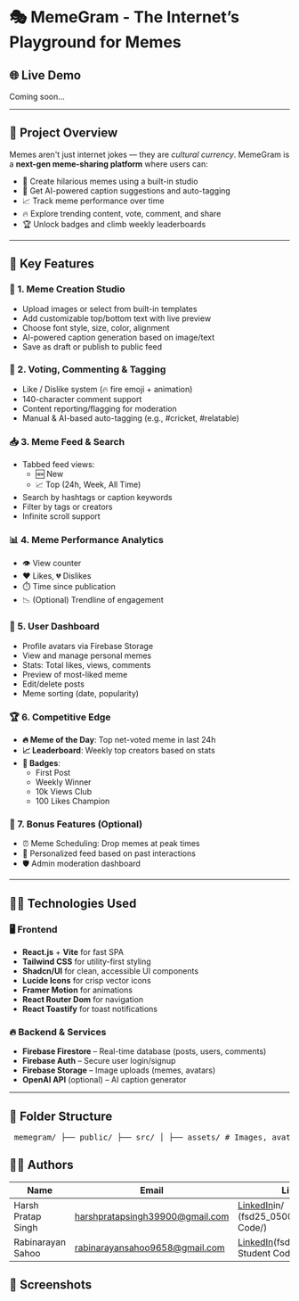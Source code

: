 # 🎭 MemeGram - The Internet’s Playground for Memes

## 🌐 Live Demo
Coming soon...

---

## 🧠 Project Overview

Memes aren't just internet jokes — they are *cultural currency*. MemeGram is a **next-gen meme-sharing platform** where users can:

- 🎨 Create hilarious memes using a built-in studio  
- 🤖 Get AI-powered caption suggestions and auto-tagging  
- 📈 Track meme performance over time  
- 🔥 Explore trending content, vote, comment, and share  
- 🏆 Unlock badges and climb weekly leaderboards  

---

## 🚀 Key Features

### 🧩 1. Meme Creation Studio

- Upload images or select from built-in templates  
- Add customizable top/bottom text with live preview  
- Choose font style, size, color, alignment  
- AI-powered caption generation based on image/text  
- Save as draft or publish to public feed  

### 💬 2. Voting, Commenting & Tagging

- Like / Dislike system (🔥 fire emoji + animation)  
- 140-character comment support  
- Content reporting/flagging for moderation  
- Manual & AI-based auto-tagging (e.g., #cricket, #relatable)  

### 📥 3. Meme Feed & Search

- Tabbed feed views:  
  - 🆕 New  
  - 📈 Top (24h, Week, All Time)  
- Search by hashtags or caption keywords  
- Filter by tags or creators  
- Infinite scroll support  

### 📊 4. Meme Performance Analytics

- 👁️ View counter  
- ❤️ Likes, 💔 Dislikes  
- ⏱️ Time since publication  
- 📉 (Optional) Trendline of engagement  

### 👤 5. User Dashboard

- Profile avatars via Firebase Storage  
- View and manage personal memes  
- Stats: Total likes, views, comments  
- Preview of most-liked meme  
- Edit/delete posts  
- Meme sorting (date, popularity)  

### 🏆 6. Competitive Edge

- **🔥 Meme of the Day**: Top net-voted meme in last 24h  
- **📈 Leaderboard**: Weekly top creators based on stats  
- **🥇 Badges**:  
  - First Post  
  - Weekly Winner  
  - 10k Views Club  
  - 100 Likes Champion  

### 🧪 7. Bonus Features (Optional)

- ⏰ Meme Scheduling: Drop memes at peak times  
- 🤖 Personalized feed based on past interactions  
- 🛡️ Admin moderation dashboard  

---

## 🧑‍💻 Technologies Used

### 🖥️ Frontend

- **React.js** + **Vite** for fast SPA  
- **Tailwind CSS** for utility-first styling  
- **Shadcn/UI** for clean, accessible UI components  
- **Lucide Icons** for crisp vector icons  
- **Framer Motion** for animations  
- **React Router Dom** for navigation  
- **React Toastify** for toast notifications  

### 🔥 Backend & Services

- **Firebase Firestore** – Real-time database (posts, users, comments)  
- **Firebase Auth** – Secure user login/signup  
- **Firebase Storage** – Image uploads (memes, avatars)  
- **OpenAI API** (optional) – AI caption generator   

---

## 🧭 Folder Structure

<pre> memegram/ ├── public/ ├── src/ │ ├── assets/ # Images, avatars, templates │ ├── components/ # Reusable UI components (Navbar, MemeCard, etc.) │ ├── pages/ # Route-level pages (Home, Feed, CreateMeme) │ ├── contexts/ # React context providers (Auth, MemeContext) │ ├── utils/ # firebase.js, AI caption logic, helpers │ ├── styles/ # Tailwind/custom CSS (if needed) │ ├── App.jsx # Root component │ └── main.jsx # Entry point ├── .env # Firebase/API keys ├── tailwind.config.js ├── package.json └── README.md </pre> 

## 👨‍💻 Authors

| Name                | Email                                  | LinkedIn                              |
|---------------------|----------------------------------------|----------------------------------------|
| Harsh Pratap Singh  | harshpratapsingh39900@gmail.com         | [LinkedIn](https://www.linkedin.com/)in/  (fsd25_05006/Masai Student Code/) |
| Rabinarayan Sahoo   | rabinarayansahoo9658@gmail.com          | [LinkedIn](https://www.linkedin.com/in/)(fsd25_05040/Masai Student Code/)  |

## 📸 Screenshots